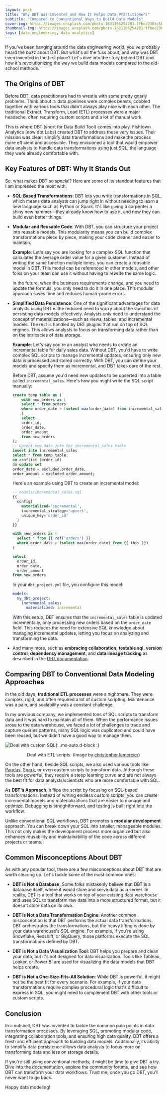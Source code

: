 ```yaml
---
layout: post
title: "Why DBT Was Invented and How It Helps Data Practitioners"
subtitle: "Compared to Conventional Ways to Build Data Models"
cover-img: https://images.unsplash.com/photo-1631106254201-ffbee2305c5b?q=80&w=2370&auto=format&fit=crop&ixlib=rb-4.0.3&ixid=M3wxMjA3fDB8MHxwaG90by1wYWdlfHx8fGVufDB8fHx8fA%3D%3D
thumbnail-img: https://images.unsplash.com/photo-1631106254201-ffbee2305c5b?q=80&w=2370&auto=format&fit=crop&ixlib=rb-4.0.3&ixid=M3wxMjA3fDB8MHxwaG90by1wYWdlfHx8fGVufDB8fHx8fA%3D%3D
tags: [data engineering, data analytics]
---
```


If you've been hanging around the data engineering world, you've probably heard the buzz about DBT. But what's all the fuss about, and why was DBT even invented in the first place? Let's dive into the story behind DBT and how it's revolutionizing the way we build data models compared to the old-school methods.

## The Origins of DBT

Before DBT, data practitioners had to wrestle with some pretty gnarly problems. Think about it: data pipelines were complex beasts, cobbled together with various tools that didn't always play nice with each other. The traditional Extract, Transform, Load (ETL) processes were a major headache, often requiring custom scripts and a lot of manual work.

This is where DBT (short for Data Build Tool) comes into play. Fishtown Analytics (now dbt Labs) created DBT to address these very issues. Their mission was clear: simplify data transformations and make the process more efficient and accessible. They envisioned a tool that would empower data analysts to handle data transformations using just SQL, the language they were already comfortable with.

## Key Features of DBT: Why It Stands Out

So, what makes DBT so special? Here are some of its standout features that I am impressed the most with:

- **SQL-Based Transformations**: DBT lets you write transformations in SQL, which means data analysts can jump right in without needing to learn a new language such as Python or Spark. It's like giving a carpenter a shiny new hammer—they already know how to use it, and now they can build even better things.

- **Modular and Reusable Code**: With DBT, you can structure your project into reusable models. This modularity means you can build complex transformations piece by piece, making your code cleaner and easier to maintain.

    **Example**: Let's say you are looking for a complex SQL function that calculates the average order value for a given customer. Instead of writing the same function multiple times, you can create a reusable model in DBT. This model can be referenced in other models, and other folks on your team can use it without having to rewrite the same logic.

    In the future, when the business requirements change, and you need to update the formula, you only need to do it in one place. This modular approach saves time and reduces human-prone errors.

- **Simplified Data Persistence**: One of the significant advantages for data analysts using DBT is the reduced need to worry about the specifics of persisting data models effectively. Analysts only need to understand the concept of materializations—such as views, tables, and incremental models. The rest is handled by DBT plugins that run on top of SQL engines. This allows analysts to focus on transforming data rather than on the intricacies of data storage.

    **Example**: Let's say you're an analyst who needs to create an incremental table for daily sales data. Without DBT, you'd have to write complex SQL scripts to manage incremental updates, ensuring only new data is processed and stored correctly. With DBT, you can define your models and specify them as incremental, and DBT takes care of the rest.

    Before DBT, assume you'd need new updates to be upserted into a table called `incremental_sales`. Here's how you might write the SQL script manually:

    ```sql
    create temp table as (
        with new_orders as (
        select * from orders
        where order_date > (select max(order_date) from incremental_sales)
        )
        select
        order_id,
        order_date,
        order_amount
        from new_orders
    );
    -- Upsert new data into the incremental_sales table
    insert into incremental_sales
    select * from temp_table
    on conflict (order_id)
    do update set
    order_date = excluded.order_date,
    order_amount = excluded.order_amount;
    ```

    Here's an example using DBT to create an incremental model:

    ```sql
    -- models/incremental_sales.sql
    {{
      config(
        materialized='incremental',
        incremental_strategy='upsert',
        unique_key='order_id'
      )
    }}

    with new_orders as (
      select * from {{ ref('orders') }}
      where order_date > (select max(order_date) from {{ this }})
    )

    select
      order_id,
      order_date,
      order_amount
    from new_orders
    ```

    In your `dbt_project.yml` file, you configure this model:

    ```yaml
    models:
      my_dbt_project:
        incremental_sales:
          materialized: incremental
    ```

    With this setup, DBT ensures that the `incremental_sales` table is updated incrementally, only processing new orders based on the `order_date` field. This reduces the need for extensive SQL knowledge about managing incremental updates, letting you focus on analyzing and transforming the data.

- And many more, such as **embracing collaboration**, **testable sql**, **version control**, **dependency management**, and **data lineage tracking** as described in the [DBT documentation](https://docs.getdbt.com/docs/introduction).

## Comparing DBT to Conventional Data Modeling Approaches

In the old days, **traditional ETL processes** were a nightmare. They were complex, rigid, and often required a lot of custom scripting. Maintenance was a pain, and scalability was a constant challenge.

In my previous company, we implemented tons of SQL scripts to transform data and it was hard to maintain all of them. When the performance issues arose to the data warehouse, we faced a lot of challenges to trace and capture queries patterns, many SQL logic was duplicated and could have been reused, but we didn't have a good way to manage them.

![Deal with custom SQL](https://images.unsplash.com/photo-1517669375942-946a1f02d705?q=80&w=4888&auto=format&fit=crop&ixlib=rb-4.0.3&ixid=M3wxMjA3fDB8MHxwaG90by1wYWdlfHx8fGVufDB8fHx8fA%3D%3D){: .mx-auto.d-block :}
<p align = "center">
Deal with ETL scripts. (Image by <a href="https://unsplash.com/@elevantarts">christopher lemercier</a>)
</p>

On the other hand, beside SQL scripts, we also used various tools like [Pandas](https://pandas.pydata.org/), [Spark](https://spark.apache.org/), or even custom scripts to transform data. Although these tools are powerful, they require a steep learning curve and are not always the best fit for data analysts/scientists who are more comfortable with SQL.

As **DBT's Approach**, it flips the script by focusing on SQL-based transformations. Instead of writing endless custom scripts, you can create incremental models and materializations that are easier to manage and optimize. Debugging is straightforward, and testing is built right into the workflow.

Unlike conventional SQL workflows, DBT promotes a **modular development** approach. You can break down your SQL into smaller, manageable modules. This not only makes the development process more organized but also enhances reusability and maintainability of the code across different projects or teams.

## Common Misconceptions About DBT

As with any popular tool, there are a few misconceptions about DBT that are worth clearing up. Let's tackle some of the most common ones:

- **DBT is Not a Database**: Some folks mistakenly believe that DBT is a database itself, where it would store and serve data as a server. In reality, DBT is a tool that works on top of your existing data warehouse and uses SQL to transform raw data into a more structured format, but it doesn't store data on its own.

- **DBT is Not a Data Transformation Engine**: Another common misconception is that DBT performs the actual data transformations. DBT orchestrates the transformations, but the heavy lifting is done by your data warehouse's SQL engine. For example, if you're using Snowflake, Redshift, or BigQuery, those platforms execute the SQL transformations defined by DBT.

- **DBT is Not a Data Visualization Tool**: DBT helps you prepare and clean your data, but it's not designed for data visualization. Tools like Tableau, Looker, or Power BI are used for visualizing the data models that DBT helps create.

- **DBT is Not a One-Size-Fits-All Solution**: While DBT is powerful, it might not be the best fit for every scenario. For example, if your data transformations require complex procedural logic that's difficult to express in SQL, you might need to complement DBT with other tools or custom scripts.

## Conclusion

In a nutshell, DBT was invented to tackle the common pain points in data transformation processes. By leveraging SQL, promoting modular code, integrating collaboration tools, and ensuring high data quality, DBT offers a fresh and efficient approach to building data models. Additionally, its ability to simplify data persistence allows data analysts to focus more on transforming data and less on storage details.

If you're still using conventional methods, it might be time to give DBT a try. Dive into the documentation, explore the community forums, and see how DBT can transform your data workflows. Trust me, once you go DBT, you'll never want to go back.

Happy data modeling!
